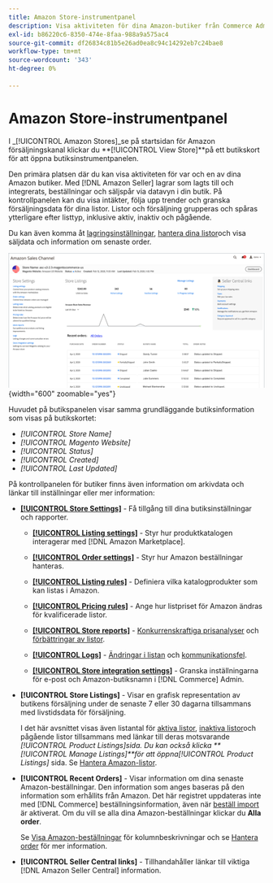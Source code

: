 ```yaml
---
title: Amazon Store-instrumentpanel
description: Visa aktiviteten för dina Amazon-butiker från Commerce Admin med hjälp av Amazon butikspanel.
exl-id: b86220c6-8350-474e-8faa-988a9a575ac4
source-git-commit: df26834c81b5e26ad0ea8c94c14292eb7c24bae8
workflow-type: tm+mt
source-wordcount: '343'
ht-degree: 0%

---
```


# Amazon Store-instrumentpanel

I _[!UICONTROL Amazon Stores]_se på startsidan för Amazon försäljningskanal klickar du **[!UICONTROL View Store]**på ett butikskort för att öppna butiksinstrumentpanelen.

Den primära platsen där du kan visa aktiviteten för var och en av dina Amazon butiker. Med [!DNL Amazon Seller] lagrar som lagts till och integrerats, beställningar och säljspår via datavyn i din butik. På kontrollpanelen kan du visa intäkter, följa upp trender och granska försäljningsdata för dina listor. Listor och försäljning grupperas och spåras ytterligare efter listtyp, inklusive aktiv, inaktiv och pågående.

Du kan även komma åt [lagringsinställningar](./ob-store-review.md), [hantera dina listor](./managing-product-listings.md)och visa säljdata och information om senaste order.

![Amazon Store-instrumentpanel](assets/amazon-store-dashboard.png){width="600" zoomable="yes"}

Huvudet på butikspanelen visar samma grundläggande butiksinformation som visas på butikskortet:

- _[!UICONTROL Store Name]_
- _[!UICONTROL Magento Website]_
- _[!UICONTROL Status]_
- _[!UICONTROL Created]_
- _[!UICONTROL Last Updated]_

På kontrollpanelen för butiker finns även information om arkivdata och länkar till inställningar eller mer information:

- [**[!UICONTROL Store Settings]**](./ob-store-review.md) - Få tillgång till dina butiksinställningar och rapporter.

   - [**[!UICONTROL Listing settings]**](./listing-settings.md) - Styr hur produktkatalogen interagerar med [!DNL Amazon Marketplace].

   - [**[!UICONTROL Order settings]**](./order-settings.md) - Styr hur Amazon beställningar hanteras.

   - [**[!UICONTROL Listing rules]**](./listing-rules.md) - Definiera vilka katalogprodukter som kan listas i Amazon.

   - [**[!UICONTROL Pricing rules]**](./pricing-products.md) - Ange hur listpriset för Amazon ändras för kvalificerade listor.

   - [**[!UICONTROL Store reports]**](./amazon-logs-reports.md) - [Konkurrenskraftiga prisanalyser](./competitive-price-analysis.md) och [förbättringar av listor](./listing-improvements.md).

   - [**[!UICONTROL Logs]**](./amazon-logs-reports.md) - [Ändringar i listan](./listing-changes-log.md) och [kommunikationsfel](./communication-errors-log.md).

   - [**[!UICONTROL Store integration settings]**](./store-integration-settings.md) - Granska inställningarna för e-post och Amazon-butiksnamn i [!DNL Commerce] Admin.

- **[!UICONTROL Store Listings]** - Visar en grafisk representation av butikens försäljning under de senaste 7 eller 30 dagarna tillsammans med livstidsdata för försäljning.

   I det här avsnittet visas även listantal för [aktiva listor](./active-listings.md), [inaktiva listor](./inactive-listings.md)och pågående listor tillsammans med länkar till deras motsvarande _[!UICONTROL Product Listings]_sida. Du kan också klicka **[!UICONTROL Manage Listings]**för att öppna_[!UICONTROL Product Listings]_ sida. Se [Hantera Amazon-listor](./managing-product-listings.md).

- **[!UICONTROL Recent Orders]** - Visar information om dina senaste Amazon-beställningar. Den information som anges baseras på den information som erhållits från Amazon. Det här registret uppdateras inte med [!DNL Commerce] beställningsinformation, även när [beställ import](./order-settings.md) är aktiverat. Om du vill se alla dina Amazon-beställningar klickar du **Alla order**.

   Se [Visa Amazon-beställningar](./amazon-orders-all.md) för kolumnbeskrivningar och se [Hantera order](./managing-orders.md) för mer information.

- **[!UICONTROL Seller Central links]** - Tillhandahåller länkar till viktiga [!DNL Amazon Seller Central] information.
